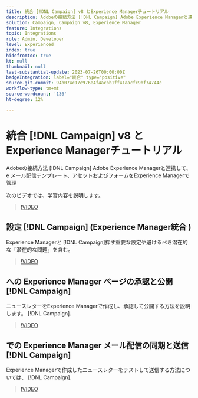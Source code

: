 ```yaml
---
title: 統合 [!DNL Campaign] v8 とExperience Managerチュートリアル
description: Adobeの接続方法 [!DNL Campaign] Adobe Experience Managerと連携して、e メール配信テンプレート、アセットおよびフォームをExperience Managerで管理
solution: Campaign, Campaign v8, Experience Manager
feature: Integrations
topic: Integrations
role: Admin, Developer
level: Experienced
index: true
hidefromtoc: true
kt: null
thumbnail: null
last-substantial-update: 2023-07-26T00:00:00Z
badgeIntegration: label="統合" type="positive"
source-git-commit: 94b074c17e976e4f4acbb1ff41aacfc9bf74744c
workflow-type: tm+mt
source-wordcount: '136'
ht-degree: 12%

---
```



# 統合 [!DNL Campaign] v8 とExperience Managerチュートリアル

Adobeの接続方法 [!DNL Campaign] Adobe Experience Managerと連携して、e メール配信テンプレート、アセットおよびフォームをExperience Managerで管理

次のビデオでは、学習内容を説明します。

>[!VIDEO](https://video.tv.adobe.com/v/340319?quality=12&learn=on)

## 設定 [!DNL Campaign] (Experience Manager統合 )

Experience Managerと [!DNL Campaign]探す重要な設定や避けるべき潜在的な「潜在的な問題」を含む。

>[!VIDEO](https://video.tv.adobe.com/v/340121?quality=12&learn=on)

##  への Experience Manager ページの承認と公開[!DNL Campaign]

ニュースレターをExperience Managerで作成し、承認して公開する方法を説明します。 [!DNL Campaign].

>[!VIDEO](https://video.tv.adobe.com/v/340678?quality=12&learn=on)

##  での Experience Manager メール配信の同期と送信[!DNL Campaign]

Experience Managerで作成したニュースレターをテストして送信する方法については、 [!DNL Campaign].

>[!VIDEO](https://video.tv.adobe.com/v/340151?quality=12&learn=on)
